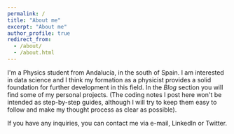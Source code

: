 ```yaml
---
permalink: /
title: "About me"
excerpt: "About me"
author_profile: true
redirect_from: 
  - /about/
  - /about.html
---
```


I'm a Physics student from Andalucía, in the south of Spain. I am interested in data science and I think my formation as a physicist provides a solid foundation for further development in this field. In the *Blog* section you will find some of my personal projects. (The coding notes I post here won't be intended as step-by-step guides, although I will try to keep them easy to follow and make my thought process as clear as possible).

If you have any inquiries, you can contact me via e-mail, LinkedIn or Twitter.
